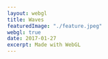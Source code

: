 ```yaml
---
layout: webgl
title: Waves
featuredImage: "./feature.jpeg"
webgl: true
date: 2017-01-27
excerpt: Made with WebGL
---
```


<script id='vs_script' type='x-shader/x-vertex'>
   attribute vec3 aPos;
   varying   vec3 vPos;
   void main() {
      gl_Position = vec4(aPos, 1.0);  // Set position of vertex in image.
      vPos = aPos;                    // Copy pos to a varying variable to
   }                                  //   interpolate it across pixels.
</script>

<script id='fs_script' type='x-shader/x-fragment'>
varying vec3 vPos;       // Pixel position
uniform float uTime;     // Time
uniform float uAspc;

float D(vec2 p) {
   return sqrt(dot(sin(p), cos(p)));
}

void main() {

   float a = -2.24;
   float b = -0.65;
   float c = 0.43;
   float d = -2.43;

   vec3 mod = vPos * vPos;
   mod.x = mod.x / uAspc;
   mod[0] = .1 + cos(uTime) + 1. - sin(a * vPos[1]) - cos(b * vPos[0]);
   mod[1] = .15 + cos(uTime) * sin(c * vPos[0]) - cos(d * vPos[1]);
   mod[2] = .2 + cos(uTime) + 2. - sin(c * vPos[0]) - cos(d * vPos[1]);

   // Final pixel color
   gl_FragColor = vec4(sqrt(mod), 1.);
}

</script>

<script>
window.onload = function(){
    var vs = vs_script.innerHTML, fs = fs_script.innerHTML;

    gl_start(canvas, vs, fs, undefined);
};
</script>
